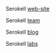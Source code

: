 <!--
 - SPDX-FileCopyrightText: 2021 Serokell <https://serokell.io>
 -
 - SPDX-License-Identifier: MPL-2.0
 -->

Serokell [web-site](https://localhost/web-site)

Serokell [team](https://127.0.0.1/team)

Serokell [blog](http://localhost/blog)

Serokell [labs](http://127.0.0.1/labs)
